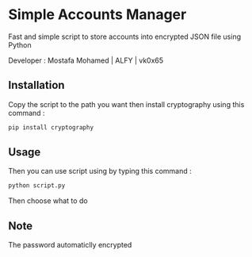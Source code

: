 # Simple Accounts Manager

Fast and simple script to store accounts into encrypted JSON file using Python

Developer : Mostafa Mohamed | ALFY | vk0x65

## Installation

Copy the script to the path you want then install cryptography using this command : 

```bash
pip install cryptography
```
## Usage

Then you can use script using by typing this command :

```bash
python script.py
```

Then choose what to do

## Note

The password automaticlly encrypted

